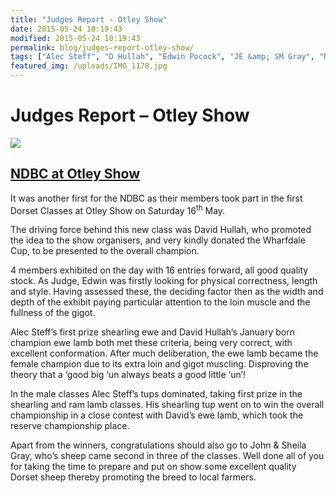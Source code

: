 ```yaml
---
title: "Judges Report - Otley Show"
date: 2015-05-24 10:19:43
modified: 2015-05-24 10:19:43
permalink: blog/judges-report-otley-show/
tags: ["Alec Steff", "D Hullah", "Edwin Pocock", "JE &amp; SM Gray", "NDBC", "Otley Show", "Report", "Wharfedale Cup"]
featured_img: /uploads/IMG_1178.jpg
---
```


# Judges Report – Otley Show

![](/uploads/IMG_1178.jpg)

## <u>NDBC at Otley Show</u>

It was another first for the NDBC as their members took part in the first Dorset Classes at Otley Show on Saturday 16<sup>th</sup> May.

The driving force behind this new class was David Hullah, who promoted the idea to the show organisers, and very kindly donated the Wharfdale Cup, to be presented to the overall champion.

4 members exhibited on the day with 16 entries forward, all good quality stock. As Judge, Edwin was firstly looking for physical correctness, length and style. Having assessed these, the deciding factor then as the width and depth of the exhibit paying particular attention to the loin muscle and the fullness of the gigot.

Alec Steff’s first prize shearling ewe and David Hullah’s January born champion ewe lamb both met these criteria, being very correct, with excellent conformation. After much deliberation, the ewe lamb became the female champion due to its extra loin and gigot muscling. Disproving the theory that a ‘good big ‘un always beats a good little ‘un’!

In the male classes Alec Steff’s tups dominated, taking first prize in the shearling and ram lamb classes. His shearling tup went on to win the overall championship in a close contest with David’s ewe lamb, which took the reserve championship place.

Apart from the winners, congratulations should also go to John &amp; Sheila Gray, who’s sheep came second in three of the classes. Well done all of you for taking the time to prepare and put on show some excellent quality Dorset sheep thereby promoting the breed to local farmers.
